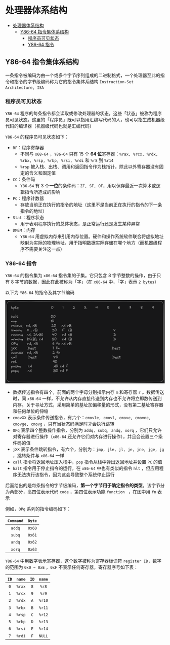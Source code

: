 # 处理器体系结构

- [处理器体系结构](#处理器体系结构)
  - [Y86-64 指令集体系结构](#y86-64-指令集体系结构)
    - [程序员可见状态](#程序员可见状态)
    - [Y86-64 指令](#y86-64-指令)


## Y86-64 指令集体系结构

一条指令被编码为由一个或多个字节序列组成的二进制格式，一个处理器至此的指令和指令的字节级编码称为它的指令集体系结构 `Instruction-Set Architecture, ISA`

### 程序员可见状态

`Y86-64` 程序的每条指令都会读取或修改处理器的状态，这些「状态」被称为程序员可见状态。这里的「程序员」既可以指用汇编写代码的人，也可以指生成机器级代码的编译器（机器级代码也就是汇编代码）

`Y86-64` 的程序员可见状态如下：

* `RF`：程序寄存器
  * 不同与 `x68-64` ，`Y86-64` 只有 $15$ 个 **$64$ 位**寄存器：`%rax, %rcx, %rdx, %rbx, %rsp, %rbp, %rsi, %rdi` 和 `%r8` 到 `%r14`
  * `%rsp` 被入栈、出栈、调用和返回指令作为栈指针，除此以外寄存器没有固定的含义和固定值
* `CC`：条件码
  * `Y86-64` 有 $3$ 个**一位**的条件码：`ZF, SF, OF`，用以保存最近一次算术或逻辑指令所造成的影响
* `PC`：程序计数器
  * 存放当前正在执行的指令的地址（这里不是当前正在执行的指令的下一条指令的地址）
* `Stat`：程序状态
  * 用于表明程序执行的总体状态，是正常运行还是发生某种异常
* `DMEM`：内存
  * `Y86-64` 用虚拟内存来引用内存位置。硬件和操作系统软件联合将虚拟地址映射为实际的物理地址，用于指明数据实际存储在哪个地方（而机器级程序不需要关注这一点）

### Y86-64 指令

`Y86-64` 的指令集为 `x86-64` 指令集的子集。它只包含 $8$ 字节整数的操作，由于只有 $8$ 字节的数据，因此在此被称为「字」（在 `x86-64` 中，「字」表示 `2 bytes`）

以下为 `Y86-64` 的指令及其字节编码

![Y86-64 ISA](../img/Y86-64%20ISA.png)

* 数据传送指令有四个，前面的两个字母分别指示内存 `m` 和寄存器 `r` 。数据传送时，同 `x86-64` 一样，不允许从内存直接传送到内存也不允许将立即数传送到内存。关于寻址方式，采用简单的基址加偏移量的形式，没有第二基址寄存器和任何单位的伸缩
* `cmovXX` 表示条件传送指令，有六个：`cmovle, cmovl, cmove, cmovne, cmovge, cmovg` ，只有当状态码满足时才会执行跳转
* `OPq` 表示四个整数操作指令，分别为 `addq, subq, andq, xorq` ，它们只允许对寄存器进行操作（`x86-64` 还允许它们对内存进行操作），并且会设置三个条件码的值
* `jXX` 表示条件跳转指令，有六个，分别为：`jmp, jle, jl, je, jne, jge, jg` ，跳转条件与 `x86-64` 一样
* `call` 指令将返回地址压入栈中，`pop` 指令从栈中弹出返回地址并设置 `PC` 的值
* `halt` 指令用于停止指令的运行，在 `x86-64` 中也有类似的指令 `hlt` ，但应用程序无法执行该指令，因为这会导致整个系统停止运行

后面给出的是每条指令的字节级编码，**第一个字节用于确定指令的类型**。该字节分为两部分，高四位表示代码 `code` ，第四位表示功能 `function ` ，在图中用 `fn` 表示

例如，`OPq` 系列的指令编码如下：

|`Command`|`Byte`|
|:-:|:-:|
|`addq`|`0x60`|
|`subq`|`0x61`|
|`andq`|`0x62`|
|`xorq`|`0x63`|

`Y86-64` 中用数字表示寄存器，这个数字被称为寄存器标识符 `register ID`，数字的范围为 `0x0 ~ 0xE` ，`0xF` 不表示任何寄存器，寄存器序号如下表：

|`ID`|`name`|`ID`|`name`|
|:-:|:-:|:-:|:-:|
|`0`|`%rax`|`8`|`%r8`|
|`1`|`%rcx`|`9`|`%r9`|
|`2`|`%rdx`|`A`|`%r10`|
|`3`|`%rbx`|`B`|`%r11`|
|`4`|`%rsp`|`C`|`%r12`|
|`5`|`%rbp`|`D`|`%r13`|
|`6`|`%rsi`|`E`|`%r14`|
|`7`|`%rdi`|`F`|`NULL`|


